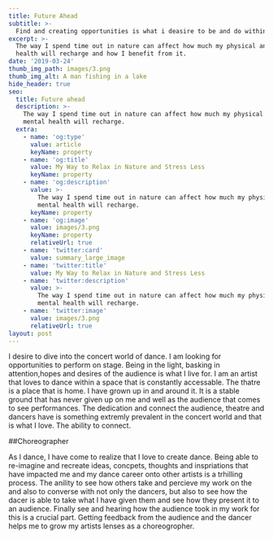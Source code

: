 ```yaml
---
title: Future Ahead
subtitle: >-
  Find and creating opportunities is what i deasire to be and do within dance.
excerpt: >-
  The way I spend time out in nature can affect how much my physical and mental
  health will recharge and how I benefit from it.
date: '2019-03-24'
thumb_img_path: images/3.png
thumb_img_alt: A man fishing in a lake
hide_header: true
seo:
  title: Future ahead
  description: >-
    The way I spend time out in nature can affect how much my physical and
    mental health will recharge.
  extra:
    - name: 'og:type'
      value: article
      keyName: property
    - name: 'og:title'
      value: My Way to Relax in Nature and Stress Less
      keyName: property
    - name: 'og:description'
      value: >-
        The way I spend time out in nature can affect how much my physical and
        mental health will recharge.
      keyName: property
    - name: 'og:image'
      value: images/3.png
      keyName: property
      relativeUrl: true
    - name: 'twitter:card'
      value: summary_large_image
    - name: 'twitter:title'
      value: My Way to Relax in Nature and Stress Less
    - name: 'twitter:description'
      value: >-
        The way I spend time out in nature can affect how much my physical and
        mental health will recharge.
    - name: 'twitter:image'
      value: images/3.png
      relativeUrl: true
layout: post
---
```


I desire to dive into the concert world of dance. I am looking for opportunities to perform on stage. Being in the light, basking in attention,hopes and desires of the audience is what I live for. I am an artist that loves to dance within a space that is constantly accessable. The thatre is a place that is home. I have grown up in and around it. It is a stable ground that has never given up on me and well as the audience that comes to see performances. The dedication and connect the audience, theatre and dancers have is something extremly prevalent in the concert world and that is what I love. The ability to connect. 

##Choreographer

As I dance, I have come to realize that I love to create dance. Being able to re-imagine and recreate ideas, concpets, thoughts and inspriations that have impacted me and my dance career onto other artists is a trhilling process. The anility to see how others take and percieve my work on the and also to converse with not only the dancers, but also to see how the dacer is able to take what I have given them and see how they present it to an audience. Finally see and hearing how the audience took in my work for this is a crucial part. Getting feedback from the audience and the dancer helps me to grow my artists lenses as a choreogropher. 


